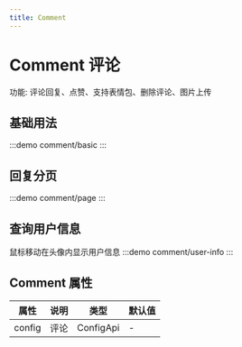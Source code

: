 ```yaml
---
title: Comment
---
```


# Comment 评论
功能: 评论回复、点赞、支持表情包、删除评论、图片上传

## 基础用法
:::demo
comment/basic
:::

## 回复分页
:::demo
comment/page
:::


## 查询用户信息
鼠标移动在头像内显示用户信息
:::demo
comment/user-info
:::


## Comment 属性

| 属性    | 说明 | 类型           | 默认值 |
|----------|-------|---------------|--------|
| config | 评论   |  ConfigApi  | -      |